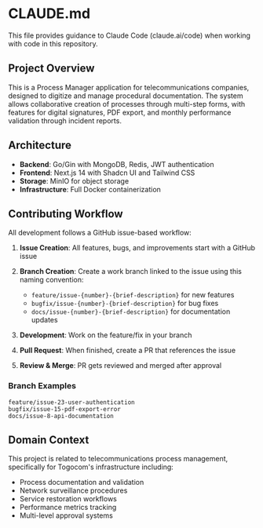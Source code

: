 # CLAUDE.md

This file provides guidance to Claude Code (claude.ai/code) when working with code in this repository.

## Project Overview

This is a Process Manager application for telecommunications companies, designed to digitize and manage procedural documentation. The system allows collaborative creation of processes through multi-step forms, with features for digital signatures, PDF export, and monthly performance validation through incident reports.

## Architecture

- **Backend**: Go/Gin with MongoDB, Redis, JWT authentication
- **Frontend**: Next.js 14 with Shadcn UI and Tailwind CSS
- **Storage**: MinIO for object storage
- **Infrastructure**: Full Docker containerization

## Contributing Workflow

All development follows a GitHub issue-based workflow:

1. **Issue Creation**: All features, bugs, and improvements start with a GitHub issue
2. **Branch Creation**: Create a work branch linked to the issue using this naming convention:
   - `feature/issue-{number}-{brief-description}` for new features
   - `bugfix/issue-{number}-{brief-description}` for bug fixes
   - `docs/issue-{number}-{brief-description}` for documentation updates

3. **Development**: Work on the feature/fix in your branch
4. **Pull Request**: When finished, create a PR that references the issue
5. **Review & Merge**: PR gets reviewed and merged after approval

### Branch Examples
```
feature/issue-23-user-authentication
bugfix/issue-15-pdf-export-error
docs/issue-8-api-documentation
```

## Domain Context

This project is related to telecommunications process management, specifically for Togocom's infrastructure including:
- Process documentation and validation
- Network surveillance procedures
- Service restoration workflows
- Performance metrics tracking
- Multi-level approval systems